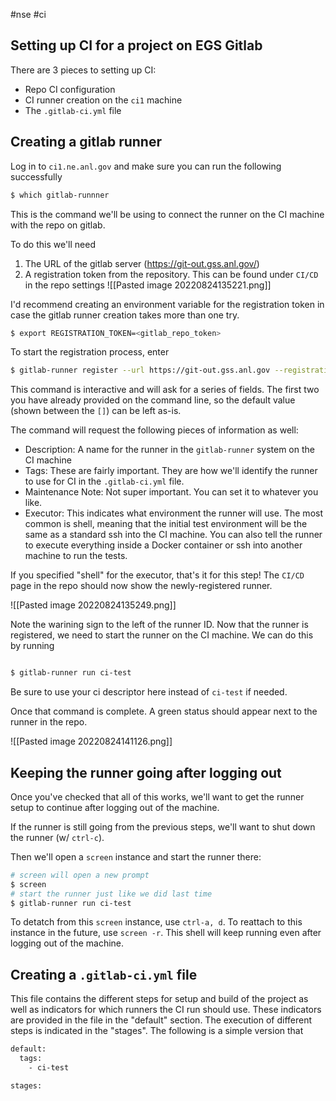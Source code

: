#nse #ci

## Setting up CI for a project on EGS Gitlab

There are 3 pieces to setting up CI:

- Repo CI configuration
- CI runner creation on the `ci1` machine
- The `.gitlab-ci.yml` file

## Creating a gitlab runner

Log in to `ci1.ne.anl.gov` and make sure you can run the following successfully

```bash
$ which gitlab-runnner
```

This is the command we'll be using to connect the runner on the CI machine with the repo on gitlab.

To do this we'll need 

1. The URL of the gitlab server (https://git-out.gss.anl.gov/)
2. A registration token from the repository. This can be found under `CI/CD` in the repo settings
![[Pasted image 20220824135221.png]]

I'd recommend creating an environment variable for the registration token in case the gitlab runner creation takes more than one try.

```bash
$ export REGISTRATION_TOKEN=<gitlab_repo_token>
```

To start the registration process, enter

```bash
$ gitlab-runner register --url https://git-out.gss.anl.gov --registration-token $REGISTRATION_TOKEN
```

This command is interactive and will ask for a series of fields. The first two you have already provided on the command line, so the default value (shown between the `[]`) can be left as-is.

The command will request the following pieces of information as well:

- Description: A name for the runner in the `gitlab-runner` system on the CI machine
- Tags: These are fairly important. They are how we'll identify the runner to use for CI in the `.gitlab-ci.yml` file.
- Maintenance Note: Not super important. You can set it to whatever you like.
- Executor: This indicates what environment the runner will use. The most common is shell, meaning that the initial test environment will be the same as a standard ssh into the CI machine. You can also tell the runner to execute everything inside a Docker container or ssh into another machine to run the tests.

If you specified "shell" for the executor, that's it for this step! The `CI/CD` page in the repo should now show the newly-registered runner.

![[Pasted image 20220824135249.png]]

Note the warining sign to the left of the runner ID. Now that the runner is registered, we need to start the runner on the CI machine. We can do this by running

```bash

$ gitlab-runner run ci-test
```

Be sure to use your ci descriptor here instead of `ci-test` if needed. 

Once that command is complete. A green status should appear next to the runner in the repo.

![[Pasted image 20220824141126.png]]


## Keeping the runner going after logging out

Once you've checked that all of this works, we'll want to get the runner setup to continue after logging out of the machine.

If the runner is still going from the previous steps, we'll want to shut down the runner (w/ `ctrl-c`).

Then we'll open a `screen` instance and start the runner there:

```bash
# screen will open a new prompt
$ screen
# start the runner just like we did last time
$ gitlab-runner run ci-test
```

To detatch from this `screen` instance, use `ctrl-a, d`. To reattach to this instance in the future, use `screen -r`. This shell will keep running even after logging out of the machine.

## Creating a `.gitlab-ci.yml` file

This file contains the different steps for setup and build of the project as well as indicators for which runners the CI run should use. These indicators are provided in the file in the "default" section. The execution of different steps is indicated in the "stages". The following is a simple version that 
```sh
default:
  tags:
    - ci-test

stages:
 
```
